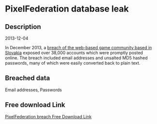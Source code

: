 # PixelFederation database leak

## Description

2013-12-04

In December 2013, a <a href="http://www.cyberwarnews.info/2013/12/04/pixel-federation-hacked-38000-user-credentials-leaked" target="_blank" rel="noopener">breach of the web-based game community based in Slovakia</a> exposed over 38,000 accounts which  were promptly posted online. The breach included email addresses and unsalted MD5 hashed passwords, many of which were easily converted back to plain text.

## Breached data

Email addresses, Passwords

## Free download Link

[PixelFederation breach Free Download Link](https://link-to.net/1229997/274.18852857798294/dynamic/?r=aHR0cHM6Ly93d3cubWVkaWFmaXJlLmNvbS92aWV3L2lxdHVkOHA2ZWpHVlU3dS9waXhlbGZlZGVyYXRpb24uY29tL2ZpbGU=)